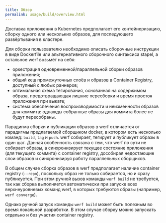 ```yaml
---
title: Обзор
permalink: usage/build/overview.html
---
```


Доставка приложения в Kubernetes предполагает его контейнеризацию, сборку одного или нескольких образов, для последующего развёртывания в кластере.

Для сборки пользователю необходимо описать сборочные инструкции в виде Dockerfile или альтернативного сборочного синтаксиса stapel, а остальное werf возьмёт на себя:

* оркестрация одновременной/параллельной сборки образов приложения;
* общий кеш промежуточных слоёв и образов в Container Registry, доступный с любых раннеров;
* оптимальная схема тегирования, основанная на содержимом образа, предотвращающая лишние пересборки и время простоя приложения при выкате;
* система обеспечения воспроизводимости и неизменности образов для коммита: однажды собранные образы для коммита более не будут пересобраны.

Парадигма сборки и публикации образов в werf отличается от парадигмы предлагаемой сборщиком docker, в котором есть несколько команд: `build`, `tag` и `push`. werf собирает, тегирует и публикует образы в один шаг. Данная особенность связана с тем, что werf по сути не собирает образы, а синхронизирует текущее состояние приложения (для текущего коммита) с container registry, дособирая недостающие слои образов и синхронизируя работу параллельных сборщиков.

В общем случае сборка образов в werf предполагает наличие container registry (`--repo`), поскольку образ не только собирается, но и сразу публикуется. При этом ручной вызов команды `werf build` не требуется, так как сборка выполняется автоматически при запуске всех верхнеуровневых команд werf, в которых требуются образы (например, `werf converge`).

Однако ручной запуск команды `werf build` может быть полезным во время локальной разработки. В этом случае сборку можно запускать отдельно и без участия container registry.
